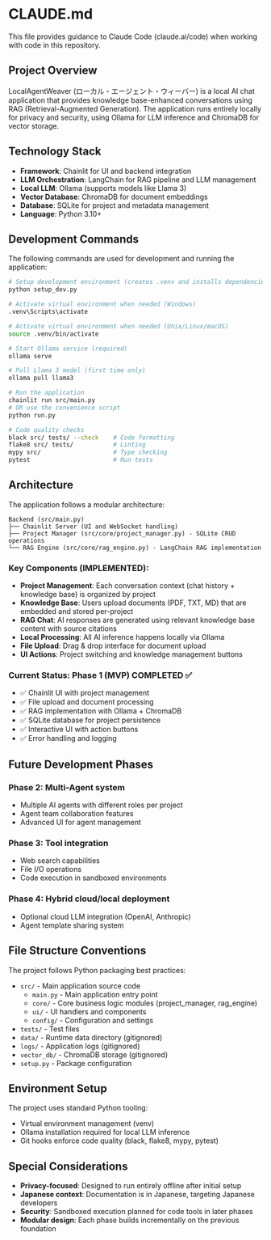 # CLAUDE.md

This file provides guidance to Claude Code (claude.ai/code) when working with code in this repository.

## Project Overview

LocalAgentWeaver (ローカル・エージェント・ウィーバー) is a local AI chat application that provides knowledge base-enhanced conversations using RAG (Retrieval-Augmented Generation). The application runs entirely locally for privacy and security, using Ollama for LLM inference and ChromaDB for vector storage.

## Technology Stack

- **Framework**: Chainlit for UI and backend integration
- **LLM Orchestration**: LangChain for RAG pipeline and LLM management
- **Local LLM**: Ollama (supports models like Llama 3)
- **Vector Database**: ChromaDB for document embeddings
- **Database**: SQLite for project and metadata management
- **Language**: Python 3.10+

## Development Commands

The following commands are used for development and running the application:

```bash
# Setup development environment (creates .venv and installs dependencies automatically)
python setup_dev.py

# Activate virtual environment when needed (Windows)
.venv\Scripts\activate

# Activate virtual environment when needed (Unix/Linux/macOS)
source .venv/bin/activate

# Start Ollama service (required)
ollama serve

# Pull Llama 3 model (first time only)
ollama pull llama3

# Run the application
chainlit run src/main.py
# OR use the convenience script
python run.py

# Code quality checks
black src/ tests/ --check    # Code formatting
flake8 src/ tests/           # Linting  
mypy src/                    # Type checking
pytest                       # Run tests
```

## Architecture

The application follows a modular architecture:

```
Backend (src/main.py)
├── Chainlit Server (UI and WebSocket handling)
├── Project Manager (src/core/project_manager.py) - SQLite CRUD operations
└── RAG Engine (src/core/rag_engine.py) - LangChain RAG implementation
```

### Key Components (IMPLEMENTED):
- **Project Management**: Each conversation context (chat history + knowledge base) is organized by project
- **Knowledge Base**: Users upload documents (PDF, TXT, MD) that are embedded and stored per-project
- **RAG Chat**: AI responses are generated using relevant knowledge base content with source citations
- **Local Processing**: All AI inference happens locally via Ollama
- **File Upload**: Drag & drop interface for document upload
- **UI Actions**: Project switching and knowledge management buttons

### Current Status: Phase 1 (MVP) COMPLETED ✅
- ✅ Chainlit UI with project management
- ✅ File upload and document processing
- ✅ RAG implementation with Ollama + ChromaDB
- ✅ SQLite database for project persistence
- ✅ Interactive UI with action buttons
- ✅ Error handling and logging

## Future Development Phases

### Phase 2: Multi-Agent system
- Multiple AI agents with different roles per project
- Agent team collaboration features
- Advanced UI for agent management

### Phase 3: Tool integration
- Web search capabilities
- File I/O operations
- Code execution in sandboxed environments

### Phase 4: Hybrid cloud/local deployment
- Optional cloud LLM integration (OpenAI, Anthropic)
- Agent template sharing system

## File Structure Conventions

The project follows Python packaging best practices:
- `src/` - Main application source code
  - `main.py` - Main application entry point
  - `core/` - Core business logic modules (project_manager, rag_engine)
  - `ui/` - UI handlers and components
  - `config/` - Configuration and settings
- `tests/` - Test files
- `data/` - Runtime data directory (gitignored)
- `logs/` - Application logs (gitignored)
- `vector_db/` - ChromaDB storage (gitignored)
- `setup.py` - Package configuration

## Environment Setup

The project uses standard Python tooling:
- Virtual environment management (venv)
- Ollama installation required for local LLM inference
- Git hooks enforce code quality (black, flake8, mypy, pytest)

## Special Considerations

- **Privacy-focused**: Designed to run entirely offline after initial setup
- **Japanese context**: Documentation is in Japanese, targeting Japanese developers
- **Security**: Sandboxed execution planned for code tools in later phases
- **Modular design**: Each phase builds incrementally on the previous foundation